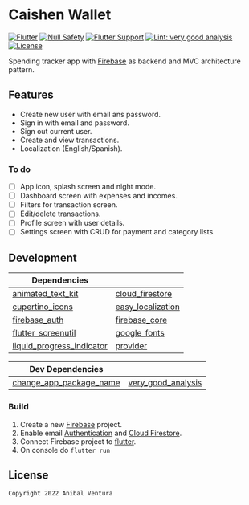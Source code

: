 # Caishen Wallet

[![Flutter](https://img.shields.io/static/v1?label=Flutter&message=2.10.1&color=blue)](https://flutter.dev/)
[![Null Safety](https://img.shields.io/static/v1?label=Null+Safety&message=YES&color=success)](https://flutter.dev/docs/null-safety)
[![Flutter Support](https://img.shields.io/static/v1?label=Support&message=Android%20|%20iOS&color=blue)]()
[![Lint: very good analysis](https://img.shields.io/badge/Lint-very_good_analysis-B22C89.svg)](https://pub.dev/packages/very_good_analysis)
[![License](https://img.shields.io/static/v1?label=License&message=MIT&color=blue)](LICENSE)

<!-- <img src="assets/images/repository/repository_banner.png" align="center"/> -->

Spending tracker app with [Firebase](https://firebase.google.com) as backend and MVC architecture pattern.

## Features

- Create new user with email ans password.
- Sign in with email and password.
- Sign out current user.
- Create and view transactions.
- Localization (English/Spanish).

### To do

- [ ] App icon, splash screen and night mode.
- [ ] Dashboard screen with expenses and incomes.
- [ ] Filters for transaction screen.
- [ ] Edit/delete transactions.
- [ ] Profile screen with user details.
- [ ] Settings screen with CRUD for payment and category lists.

## Development

| Dependencies                                                                    | <!-- -->                                                        |
| ------------------------------------------------------------------------------- | --------------------------------------------------------------- |
| [animated_text_kit](https://pub.dev/packages/animated_text_kit)                 | [cloud_firestore](https://pub.dev/packages/cloud_firestore)     |
| [cupertino_icons](https://pub.dev/packages/cupertino_icons)                     | [easy_localization](https://pub.dev/packages/easy_localization) |
| [firebase_auth](https://pub.dev/packages/firebase_auth)                         | [firebase_core](https://pub.dev/packages/firebase_core)         |
| [flutter_screenutil](https://pub.dev/packages/flutter_screenutil)               | [google_fonts](https://pub.dev/packages/google_fonts)           |
| [liquid_progress_indicator](https://pub.dev/packages/liquid_progress_indicator) | [provider](https://pub.dev/packages/provider)                   |

| Dev Dependencies                                                            | <!-- -->                                                          |
| --------------------------------------------------------------------------- | ----------------------------------------------------------------- |
| [change_app_package_name](https://pub.dev/packages/change_app_package_name) | [very_good_analysis](https://pub.dev/packages/very_good_analysis) |

### Build

1. Create a new [Firebase](https://firebase.google.com) project.
2. Enable email [Authentication](https://firebase.google.com/docs/auth) and [Cloud Firestore](https://firebase.google.com/docs/firestore/quickstart).
3. Connect Firebase project to [flutter](https://firebase.flutter.dev/docs/overview/).
4. On console do `flutter run`

## License

```xml
Copyright 2022 Anibal Ventura
```
